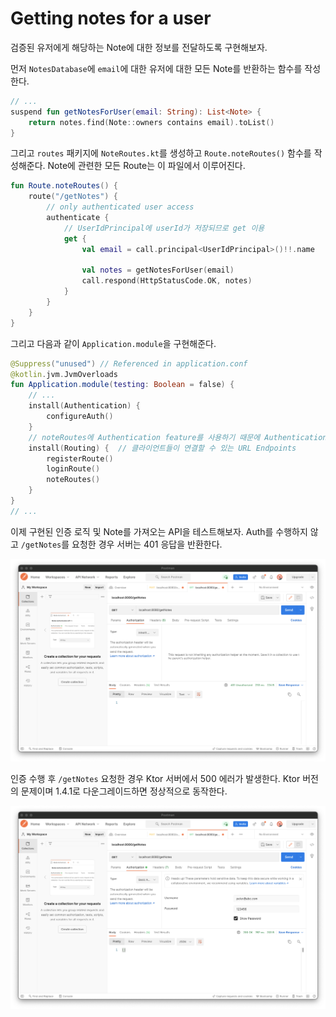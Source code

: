 # Getting notes for a user

검증된 유저에게 해당하는 Note에 대한 정보를 전달하도록 구현해보자.

먼저 `NotesDatabase`에 `email`에 대한 유저에 대한 모든 Note를 반환하는 함수를 작성한다.

```kotlin
// ...
suspend fun getNotesForUser(email: String): List<Note> {
    return notes.find(Note::owners contains email).toList()
}
```

그리고 `routes` 패키지에 `NoteRoutes.kt`를 생성하고 `Route.noteRoutes()` 함수를 작성해준다. Note에 관련한 모든 Route는 이 파일에서 이루어진다.

```kotlin
fun Route.noteRoutes() {
    route("/getNotes") {
        // only authenticated user access
        authenticate {
            // UserIdPrincipal에 userId가 저장되므로 get 이용
            get {
                val email = call.principal<UserIdPrincipal>()!!.name

                val notes = getNotesForUser(email)
                call.respond(HttpStatusCode.OK, notes)
            }
        }
    }
}
```

그리고 다음과 같이 `Application.module`을 구현해준다.

```kotlin
@Suppress("unused") // Referenced in application.conf
@kotlin.jvm.JvmOverloads
fun Application.module(testing: Boolean = false) {
    // ...
    install(Authentication) {
        configureAuth()
    }
    // noteRoutes에 Authentication feature를 사용하기 때문에 Authentication feature 아래에 구현
    install(Routing) {  // 클라이언트들이 연결할 수 있는 URL Endpoints
        registerRoute()
        loginRoute()
        noteRoutes()
    }
}
// ...
```

이제 구현된 인증 로직 및 Note를 가져오는 API을 테스트해보자. Auth를 수행하지 않고 `/getNotes`를 요청한 경우 서버는 401 응답을 반환한다.

<div align="center">
<img src="img/part-07/get_notes.png">
</div>

인증 수행 후 `/getNotes` 요청한 경우 Ktor 서버에서 500 에러가 발생한다. Ktor 버전의 문제이며 1.4.1로 다운그레이드하면 정상적으로 동작한다.

<div align="center">
<img src="img/part-07/500_error.png">
</div>